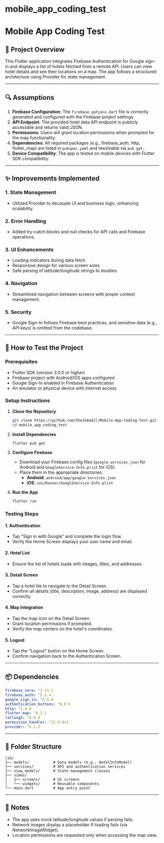 # mobile_app_coding_test

# Mobile App Coding Test

## 📱 Project Overview

This Flutter application integrates Firebase Authentication for Google sign-in and displays a list of hotels fetched from a remote API. Users can view hotel details and see their locations on a map. The app follows a structured architecture using Provider for state management.

---

## 🔍 Assumptions

1. **Firebase Configuration**: The `firebase_options.dart` file is correctly generated and configured with the Firebase project settings.
2. **API Endpoint**: The provided hotel data API endpoint is publicly accessible and returns valid JSON.
3. **Permissions**: Users will grant location permissions when prompted for the map functionality.
4. **Dependencies**: All required packages (e.g., firebase_auth, http, flutter_map) are listed in `pubspec.yaml` and resolvable via `pub get`.
5. **Device Compatibility**: The app is tested on mobile devices with Flutter SDK compatibility.

---

## ✨ Improvements Implemented

### 1. State Management

- Utilized Provider to decouple UI and business logic, enhancing scalability.

### 2. Error Handling

- Added try-catch blocks and null checks for API calls and Firebase operations.

### 3. UI Enhancements

- Loading indicators during data fetch
- Responsive design for various screen sizes
- Safe parsing of latitude/longitude strings to doubles

### 4. Navigation

- Streamlined navigation between screens with proper context management.

### 5. Security

- Google Sign-In follows Firebase best practices, and sensitive data (e.g., API keys) is omitted from the codebase.

---

## 🧪 How to Test the Project

### Prerequisites

- Flutter SDK (version 3.0.0 or higher)
- Firebase project with Android/iOS apps configured
- Google Sign-In enabled in Firebase Authentication
- An emulator or physical device with internet access

### Setup Instructions

1. **Clone the Repository**

   ```bash
   git clone https://github.com/SheikAadil/Mobile-App-Coding-Test.git
   cd mobile_app_coding_test
   ```

2. **Install Dependencies**

   ```bash
   flutter pub get
   ```

3. **Configure Firebase**

   - Download your Firebase config files (`google-services.json` for Android and `GoogleService-Info.plist` for iOS).
   - Place them in the appropriate directories:
     - **Android**: `android/app/google-services.json`
     - **iOS**: `ios/Runner/GoogleService-Info.plist`

4. **Run the App**
   ```bash
   flutter run
   ```

### Testing Steps

#### 1. Authentication

- Tap "Sign in with Google" and complete the login flow.
- Verify the Home Screen displays your user name and email.

#### 2. Hotel List

- Ensure the list of hotels loads with images, titles, and addresses.

#### 3. Detail Screen

- Tap a hotel tile to navigate to the Detail Screen.
- Confirm all details (title, description, image, address) are displayed correctly.

#### 4. Map Integration

- Tap the map icon on the Detail Screen.
- Grant location permissions if prompted.
- Verify the map centers on the hotel's coordinates.

#### 5. Logout

- Tap the "Logout" button on the Home Screen.
- Confirm navigation back to the Authentication Screen.

---

## 📦 Dependencies

```yaml
firebase_core: ^3.13.1
firebase_auth: ^5.5.4
google_sign_in: ^6.3.0
authentication_buttons: ^0.0.5
http: ^1.4.0
flutter_map: ^8.1.1
latlong2: ^0.9.0
permission_handler: ^12.0.0+1
provider: ^6.1.5
```

---

## 📁 Folder Structure

```
lib/
├── models/           # Data models (e.g., HotelInfoModel)
├── services/         # API and authentication services
├── view_models/      # State management classes
├── views/
│   ├── screens/      # UI screens
│   └── widgets/      # Reusable components
└── main.dart         # App entry point
```

---

## 📝 Notes

- The app uses mock latitude/longitude values if parsing fails.
- Network images display a placeholder if loading fails (via NetworkImageWidget).
- Location permissions are requested only when accessing the map view.
